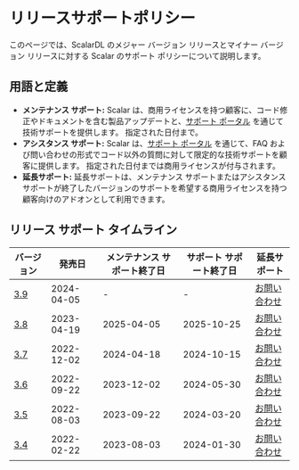 # リリースサポートポリシー

このページでは、ScalarDL のメジャー バージョン リリースとマイナー バージョン リリースに対する Scalar のサポート ポリシーについて説明します。

## 用語と定義

- **メンテナンス サポート:** Scalar は、商用ライセンスを持つ顧客に、コード修正やドキュメントを含む製品アップデートと、[サポート ポータル](https://support.scalar-labs.com/) を通じて技術サポートを提供します。 指定された日付まで。
- **アシスタンス サポート:** Scalar は、[サポート ポータル](https://support.scalar-labs.com/) を通じて、FAQ および問い合わせの形式でコード以外の質問に対して限定的な技術サポートを顧客に提供します。 指定された日付までは商用ライセンスが付与されます。
- **延長サポート:** 延長サポートは、メンテナンス サポートまたはアシスタンス サポートが終了したバージョンのサポートを希望する商用ライセンスを持つ顧客向けのアドオンとして利用できます。

## リリース サポート タイムライン

<table>
  <thead>
    <tr>
      <th>バージョン</th>
      <th>発売日</th>
      <th>メンテナンス サポート終了日</th>
      <th>サポート サポート終了日</th>
      <th>延長サポート</th>
    </tr>
  </thead>
  <tbody>
    <tr>
      <td><a href="../../latest/releases/release-notes#v390">3.9</a></td>
      <td>2024-04-05</td>
      <td>-</td>
      <td>-</td>
      <td><a href="https://www.scalar-labs.com/ja/contact">お問い合わせ</a></td>
    </tr>
    <tr>
      <td><a href="../../3.8/releases/release-notes#v380">3.8</a></td>
      <td>2023-04-19</td>
      <td>2025-04-05</td>
      <td>2025-10-25</td>
      <td><a href="https://www.scalar-labs.com/ja/contact">お問い合わせ</a></td>
    </tr>
    <tr>
      <td><a href="../../3.7/releases/release-notes#v370">3.7</a></td>
      <td>2022-12-02</td>
      <td>2024-04-18</td>
      <td>2024-10-15</td>
      <td><a href="https://www.scalar-labs.com/ja/contact">お問い合わせ</a></td>
    </tr>
    <tr>
      <td><a href="../../3.6/releases/release-notes#v360">3.6</a></td>
      <td>2022-09-22</td>
      <td>2023-12-02</td>
      <td>2024-05-30</td>
      <td><a href="https://www.scalar-labs.com/ja/contact">お問い合わせ</a></td>
    </tr>
    <tr>
      <td><a href="../../3.5/releases/release-notes#v350">3.5</a></td>
      <td>2022-08-03</td>
      <td>2023-09-22</td>
      <td>2024-03-20</td>
      <td><a href="https://www.scalar-labs.com/ja/contact">お問い合わせ</a></td>
    </tr>
    <tr>
      <td><a href="../../3.4/releases/release-notes#v340">3.4</a></td>
      <td>2022-02-22</td>
      <td>2023-08-03</td>
      <td>2024-01-30</td>
      <td><a href="https://www.scalar-labs.com/ja/contact">お問い合わせ</a></td>
    </tr>
  </tbody>
</table>
